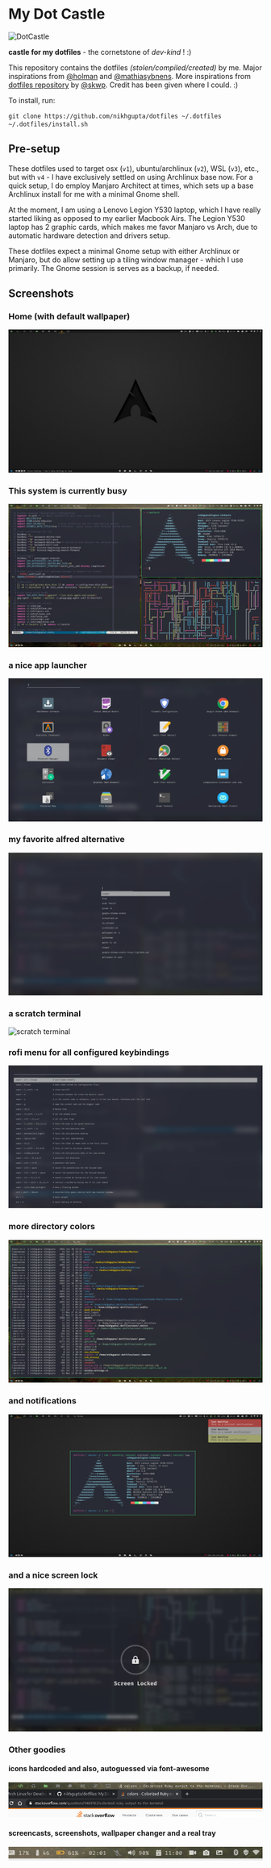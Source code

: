 # My Dot Castle

![DotCastle](https://github.com/nikhgupta/dotfiles/raw/master/screenshots/dotcastle.png)

**castle for my dotfiles** - the cornetstone of _dev-kind_ ! :)

This repository contains the dotfiles _(stolen/compiled/created)_ by me.
Major inspirations from [@holman](http://github.com/holman) and
[@mathiasybnens](http://github.com/mathiasbynens). More inspirations
from [dotfiles repository](http://github.com/skwp/dotfiles) by
[@skwp](http://github.com/skwp). Credit has been given where I could. :)

To install, run:

    git clone https://github.com/nikhgupta/dotfiles ~/.dotfiles
    ~/.dotfiles/install.sh

## Pre-setup

These dotfiles used to target osx (`v1`), ubuntu/archlinux (`v2`), WSL
(`v3`), etc., but with `v4` - I have exclusively settled on using
Archlinux base now. For a quick setup, I do employ Manjaro Architect at
times, which sets up a base Archlinux install for me with a minimal
Gnome shell.

At the moment, I am using a Lenovo Legion Y530 laptop, which I have
really started liking as opposed to my earlier Macbook Airs. The Legion
Y530 laptop has 2 graphic cards, which makes me favor Manjaro vs Arch,
due to automatic hardware detection and drivers setup.

These dotfiles expect a minimal Gnome setup with either Archlinux or
Manjaro, but do allow setting up a tiling window manager - which I use
primarily. The Gnome session is serves as a backup, if needed.

## Screenshots

### Home (with default wallpaper)

![desktop](https://github.com/nikhgupta/dotfiles/raw/master/screenshots/desktop.png)

### This system is currently busy

![Busy](https://github.com/nikhgupta/dotfiles/raw/master/screenshots/busy-sys.png)

### a nice app launcher

![launcher](https://github.com/nikhgupta/dotfiles/raw/master/screenshots/launcher.png)

### my favorite alfred alternative

![run menu](https://github.com/nikhgupta/dotfiles/raw/master/screenshots/rofi-run.png)

### a scratch terminal

![scratch 
terminal](https://github.com/nikhgupta/dotfiles/raw/master/screenshots/scratch-term.png)

### rofi menu for all configured keybindings

![keybindings](https://github.com/nikhgupta/dotfiles/raw/master/screenshots/rofi-custom.png)

### more directory colors

![dircolors](https://github.com/nikhgupta/dotfiles/raw/master/screenshots/dircolors.png)

### and notifications

![notifications](https://github.com/nikhgupta/dotfiles/raw/master/screenshots/notifications-v2-1.png)

### and a nice screen lock

![screen lock](https://github.com/nikhgupta/dotfiles/raw/master/screenshots/screen-lock.png)

### Other goodies

#### icons hardcoded and also, autoguessed via font-awesome

![window icons](https://github.com/nikhgupta/dotfiles/raw/master/screenshots/window-icons.png)

#### screencasts, screenshots, wallpaper changer and a real tray

![notifications](https://github.com/nikhgupta/dotfiles/raw/master/screenshots/notification-area.png)
